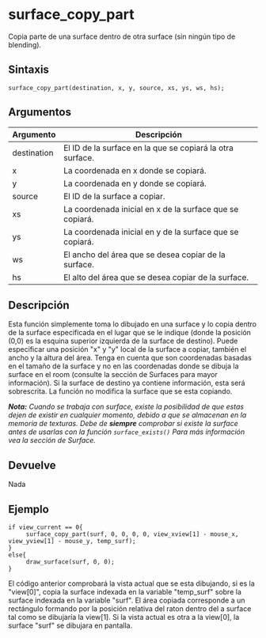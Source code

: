 # surface_copy_part

Copia parte de una surface dentro de otra surface (sin ningún tipo de blending).

## Sintaxis

  
```gml  
surface_copy_part(destination, x, y, source, xs, ys, ws, hs);  
```  

## Argumentos

Argumento|Descripción|  
---|---|  
destination|El ID de la surface en la que se copiará la otra surface.|  
x|La coordenada en x donde se copiará.|  
y|La coordenada en y donde se copiará.|  
source|El ID de la surface a copiar.|  
xs|La coordenada inicial en x de la surface que se copiará.|  
ys|La coordenada inicial en y de la surface que se copiará.|  
ws|El ancho del área que se desea copiar de la surface.|  
hs|El alto del área que se desea copiar de la surface.|  

## Descripción

Esta función simplemente toma lo dibujado en una surface y lo copia dentro de la surface especificada en el lugar que se le indique (donde la posición (0,0) es la esquina superior izquierda de la surface de destino). Puede especificar una posición "x" y "y" local de la surface a copiar, también el ancho y la altura del área. Tenga en cuenta que son coordenadas basadas en el tamaño de la surface y no en las coordenadas donde se dibuja la surface en el room (consulte la sección de Surfaces para mayor información). Si la surface de destino ya contiene información, esta será sobrescrita. La función no modifica la surface que se esta copiando.  
  
_**Nota:** Cuando se trabaja con surface, existe la posibilidad de que estas dejen de existir en cualquier momento, debido a que se almacenan en la memoria de texturas. Debe de **siempre** comprobar si existe la surface antes de usarlas con la función `surface_exists()` Para más información vea la sección de Surface._

## Devuelve

Nada

## Ejemplo

  
```gml  
if view_current == 0{  
     surface_copy_part(surf, 0, 0, 0, 0, view_xview[1] - mouse_x, view_yview[1] - mouse_y, temp_surf);  
}  
else{  
     draw_surface(surf, 0, 0);  
}  
```  
El código anterior comprobará la vista actual que se esta dibujando, si es la "view[0]", copia la surface indexada en la variable "temp_surf" sobre la surface indexada en la variable "surf". El área copiada corresponde a un rectángulo formando por la posición relativa del raton dentro del a surface tal como se dibujaría la view[1]. Si la vista actual es otra a la view[0], la surface "surf" se dibujara en pantalla.